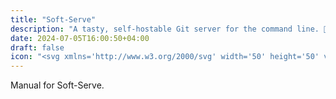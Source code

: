 ```yaml
---
title: "Soft-Serve"
description: "A tasty, self-hostable Git server for the command line. 🍦."
date: 2024-07-05T16:00:50+04:00
draft: false
icon: "<svg xmlns='http://www.w3.org/2000/svg' width='50' height='50' viewBox='0 0 48 48'><g fill='none' stroke='currentColor' stroke-linecap='round' stroke-width='4'><path stroke-linejoin='round' d='M15.34 22.5L21 37l3 6l3-6l5.66-14.5'/><path d='M19 32h10'/><path stroke-linejoin='round' d='M24 3c-6 0-8 6-8 6s-6 2-6 7s5 7 5 7s3.5-2 9-2s9 2 9 2s5-2 5-7s-6-7-6-7s-2-6-8-6Z'/></g></svg>"
---
```


Manual for Soft-Serve.
